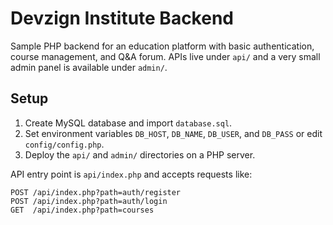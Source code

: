 # Devzign Institute Backend

Sample PHP backend for an education platform with basic authentication, course management, and Q&A forum. APIs live under `api/` and a very small admin panel is available under `admin/`.

## Setup

1. Create MySQL database and import `database.sql`.
2. Set environment variables `DB_HOST`, `DB_NAME`, `DB_USER`, and `DB_PASS` or edit `config/config.php`.
3. Deploy the `api/` and `admin/` directories on a PHP server.

API entry point is `api/index.php` and accepts requests like:

```
POST /api/index.php?path=auth/register
POST /api/index.php?path=auth/login
GET  /api/index.php?path=courses
```
